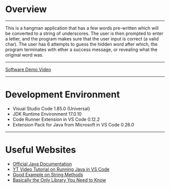 # Overview
***
This is a hangman application that has a few words pre-written which will be converted to a string of underscores. The user is then prompted to enter a letter, and the program makes sure that the user input is correct (a valid char). The user has 6 attempts to guess the hidden word after which, the program terminates with ether a success message, or revealing what the original word was.

***
[Software Demo Video](https://youtu.be/08HNyan2w6E)

***

# Development Environment
* Visual Studio Code 1.85.0 (Universal)
* JDK Runtime Environment 17.0.10
* Code Runner Extension in VS Code 0.12.2
* Extension Pack for Java from Microsoft in VS Code 0.26.0

***

# Useful Websites

* [ Official Java Documentation ](https://docs.oracle.com/en/java/)
* [ YT Video Tutorial on Running Java in VS Code  ](https://www.youtube.com/watch?v=BB0gZFpukJU)
* [ Good Example on String Methods ](https://www.w3schools.com/java/java_ref_string.asp)
* [ Basically the Only Library You Need to Know ](https://docs.oracle.com/javase/8/docs/api/java/util/package-summary.html)

